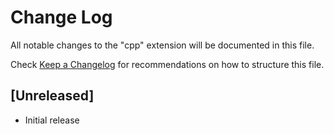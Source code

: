 # Change Log

All notable changes to the "cpp" extension will be documented in this file.

Check [Keep a Changelog](http://keepachangelog.com/) for recommendations on how to structure this file.

## [Unreleased]

- Initial release